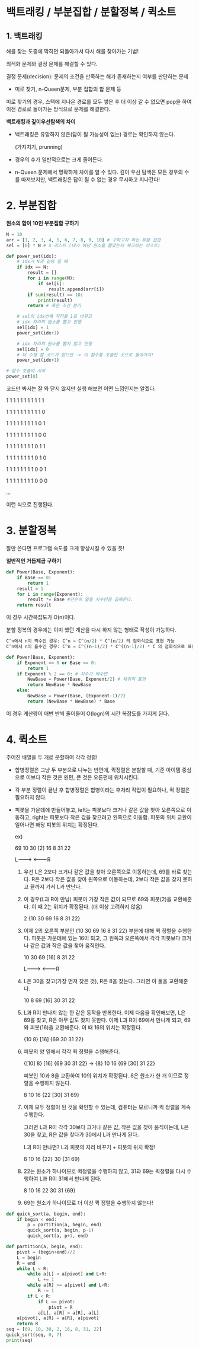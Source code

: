 # 백트래킹 / 부분집합 /  분할정복 / 퀵소트



 ## 1. 백트래킹

해를 찾는 도중에 막히면 되돌아가서 다시 해를 찾아가는 기법!

최적화 문제와 결정 문제를 해결할 수 있다.



결정 문제(decision): 문제의 조건을 만족하는 해가 존재하는지 여부를 판단하는 문제

- 미로 찾기, n-Queen문제, 부분 집합의 합 문제 등

미로 찾기의 경우, 스택에 지나온 경로를 모두 쌓은 후 더 이상 갈 수 없으면 pop을 하여 이전 경로로 돌아가는 방식으로 문제를 해결한다.



**백트래킹과 깊이우선탐색의 차이**

- 백트래킹은 유망하지 않은(답이 될 가능성이 없는) 경로는 확인하지 않는다.

   (가지치기, prunning)

- 경우의 수가 일반적으로는 크게 줄어든다.

- n-Queen 문제에서 명확하게 차이를 알 수 있다. 깊이 우선 탐색은 모든 경우의 수를 따져보지만, 백트래킹은 답이 될 수 없는 경우 무시하고 지나간다!



# 2. 부분집합

**원소의 합이 10인 부분집합 구하기**

```python
N = 10
arr = [1, 2, 3, 4, 5, 6, 7, 8, 9, 10] # 구하고자 하는 부분 집합
sel = [0] * N # a 리스트 (내가 해당 원소를 뽑았는지 체크하는 리스트)

def power_set(idx):
    # idx가 N과 같아 질 때
    if idx == N:
        result = []
        for i in range(N):
            if sel[i]:
                result.append(arr[i])
        if sum(result) == 10:
            print(result)
        return # 혹은 조건 분기

    # sel의 idx번째 자리를 1로 바꾸고
    # idx 자리의 원소를 뽑고 진행
    sel[idx] = 1
    power_set(idx+1)

    # idx 자리의 원소를 뽑지 않고 진행
    sel[idx] = 0
    # 더 수행 할 코드가 없으면 -> 이 함수를 호출한 곳으로 돌아가자!
    power_set(idx+1)

# 함수 호출의 시작
power_set(0)
```

코드만 봐서는 잘 와 닫지 않지만 실행 해보면 어떤 느낌인지는 알겠다. 

1 1 1 1 1 1 1 1 1 1 1

1 1 1 1 1 1 1 1 1 1 0

1 1 1 1 1 1 1 1 1 0 1

1 1 1 1 1 1 1 1 1 0 0

1 1 1 1 1 1 1 1 0 1 1

1 1 1 1 1 1 1 1 0 1 0

1 1 1 1 1 1 1 1 0 0 1

1 1 1 1 1 1 1 1 0 0 0

...

이런 식으로 진행된다.



# 3. 분할정복

잘만 쓴다면 프로그램 속도를 크게 향상시킬 수 있을 듯!



**일반적인 거듭제곱 구하기**

```python
def Power(Base, Exponent):
    if Base == 0:
        return 1
    result = 1
    for i in range(Exponent):
        result *= Base #단순히 밑을 지수만큼 곱해준다.
    return result
```

이 경우 시간복잡도가 O(n)이다.



분할 정복의 경우에는 이미 했던 계산을 다시 하지 않는 형태로 작성이 가능하다.

```python
C^n에서 n이 짝수인 경우: C^n = C^(n/2) * C^(n/2) 의 점화식으로 표현 가능
C^n에서 n이 홀수인 경우: C^n = C^((n-1)/2) * C^((n-1)/2) * C 의 점화식으로 표현 가능
```

```python
def Power(Base, Exponent):
    if Exponent == 0 or Base == 0:
        return 1
    if Exponent % 2 == 0: # 지수가 짝수면
        NewBase = Power(Base, Exponent/2) # 재귀적 표현
        return NewBase * NewBase
   	else:
        NewBase = Power(Base, (Exponent-1)/2)
        return (NewBase * NewBase) * Base
```

이 경우 계산량이 매번 반씩 줄어들어 O(logn)의 시간 복잡도를 가지게 된다.



# 4. 퀵소트

주어진 배열을 두 개로 분할하여 각각 정렬!

- 합병정렬은 그냥 두 부분으로 나누는 반면에, 퀵정렬은 분할할 때, 기준 아이템 중심으로 이보다 작은 것은 왼편, 큰 것은 오른편에 위치시킨다.
- 각 부분 정렬이 끝난 후 합병정렬은 합병이라는 후처리 작업이 필요하나, 퀵 정렬은 필요하지 않다.

- 피봇을 가운데에 만들어놓고, left는 피봇보다 크거나 같은 값을 찾아 오른쪽으로 이동하고, right는 피봇보다 작은 값을 찾으려고 왼쪽으로 이동함. 피봇의 위치 교환이 일어나면 해당 피봇의 위치는 확정된다.

  ex)

  69 10 30 [2] 16 8 31 22

  L--->						<---R

  1. 우선 L은 2보다 크거나 같은 값을 찾아 오른쪽으로 이동하는데, 69를 바로 찾는다. R은 2보다 작은 값을 찾아 왼쪽으로 이동하는데, 2보다 작은 값을 찾지 못하고 끝까지 가서 L과 만난다.

  2. 이 경우(L과 R이 만남) 피봇이 가장 작은 값이 되므로 69와 피봇(2)을 교환해준다. 이 때 2는 위치가 확정된다. (더 이상 고려하지 않음)

     2 {10 30 69 16 8 31 22}

     

  3. 이제 2의 오른쪽 부분인 {10 30 69 16 8 31 22} 부분에 대해 퀵 정렬을 수행한다. 피봇은 가운데에 있는 16이 되고, 그 왼쪽과 오른쪽에서 각각 피봇보다 크거나 같은 값과 작은 값을 찾아 움직인다.

     10 30 69 [16] 8 31 22

      L--->                     <---R

  4. L은 30을 찾고(가장 먼저 찾은 것), R은 8을 찾는다. 그러면 이 둘을 교환해준다.

     10 8 69 [16] 30 31 22

  5. L과 R이 만나지 않는 한 같은 동작을 반복한다. 이제 다음을 확인해보면, L은 69를 찾고, R은 아무 값도 찾지 못한다. 이제 L과 R이 69에서 만나게 되고, 69와 피봇(16)을 교환해준다. 이 때 16의 위치는 확정된다.

      {10 8} [16] {69 30 31 22}

  6. 피봇의 양 옆에서 각각 퀵 정렬을 수행해준다.

      {[10] 8} [16] {69 30 31 22} -> {8} 10 16 {69 [30] 31 22}

     피봇인 10과 8을 교환하여 10의 위치가 확정된다. 8은 원소가 한 개 이므로 정렬을 수행하지 않는다.

     8 10 16 {22 [30] 31 69}

  7. 이제 모두 정렬이 된 것을 확인할 수 있는데, 컴퓨터는 모르니까 퀵 정렬을 계속 수행한다.

     그러면 L과 R이 각각 30보다 크거나 같은 값, 작은 값을 찾아 움직이는데, L은 30을 찾고, R은 값을 찾다가 30에서 L과 만나게 된다.

     L과 R이 만나면? L과 피봇의 자리 바꾸기 + 피봇의 위치 확정!

     8 10 16 {22} 30 {31 69}

  8. 22는 원소가 하나이므로 퀵정렬을 수행하지 않고, 31과 69는 퀵정렬을 다시 수행하여 L과 R이 31에서 만나게 된다.

     8 10 16 22 30 31 {69}

  9. 69는 원소가 하나이므로 더 이상 퀵 정렬을 수행하지 않는다!

```python
def quick_sort(a, begin, end):
    if begin < end:
        p = partition(a, begin, end)
        quick_sort(a, begin, p-1)
        quick_sort(a, p+1, end)

def partition(a, begin, end):
    pivot = (begin+end)//2
    L = begin
    R = end
    while L < R:
        while a[L] < a[pivot] and L<R:
            L += 1
        while a[R] >= a[pivot] and L<R:
            R -= 1
        if L < R:
            if L == pivot:
                pivot = R
            a[L], a[R] = a[R], a[L]
    a[pivot], a[R] = a[R], a[pivot]
    return R
seq = [69, 10, 30, 2, 16, 8, 31, 22]
quick_sort(seq, 0, 7)
print(seq)
```

